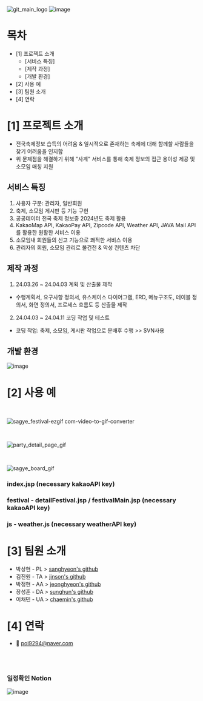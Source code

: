 <!--프로젝트 대문 이미지-->
![git_main_logo](https://github.com/pshhyeon/ddit_semi_project/assets/130214802/e9d21175-6be5-4fcc-951a-3a52a58bcb3a)
![image](https://github.com/pshhyeon/ddit_semi_project/assets/130214802/139b6b6e-d1b6-4fc9-b581-9972456cb13b)

<!--목차-->
# 목차
- [1] 프로젝트 소개
  - [서비스 특징]
  - [제작 과정]
  - [개발 환경]
- [2] 사용 예
- [3] 팀원 소개
- [4] 연락


# [1] 프로젝트 소개
- 전국축제정보 습득의 어려움 & 일시적으로 존재하는 축제에 대해 함께할 사람들을 찾기 어려움을 인지함
- 위 문제점을 해결하기 위해 "사계" 서비스를 통해 축제 정보의 접근 용이성 제공 및 소모임 매칭 지원

## 서비스 특징
1. 사용자 구분: 관리자, 일반회원
2. 축제, 소모임 게시판 등 기능 구현
3. 공공데이터 전국 축제 정보중 2024년도 축제 활용
4. KakaoMap API, KakaoPay API, Zipcode API, Weather API, JAVA Mail API를 활용한 원활한 서비스 이용
5. 소모임내 회원들의 신고 기능으로 쾌적한 서비스 이용
6. 관리자의 회원, 소모임 관리로 불건전 & 악성 컨텐츠 차단

## 제작 과정
1. 24.03.26 ~ 24.04.03 계획 및 산출물 제작
- 수행계획서, 요구사항 정의서, 유스케이스 다이어그램, ERD, 메뉴구조도, 테이블 정의서, 화면 정의서, 프로세스 흐름도 등 산출물 제작
2. 24.04.03 ~ 24.04.11 코딩 작업 및 테스트
- 코딩 작업: 축제, 소모임, 게시판 작업으로 분배후 수행 >> SVN사용

## 개발 환경
![image](https://github.com/pshhyeon/ddit_semi_project/assets/130214802/e4eb7424-853b-4cff-a93c-1689a20dae25)


# [2] 사용 예
<br>

![sagye_festival-ezgif com-video-to-gif-converter](https://github.com/pshhyeon/ddit_semi_project/assets/130214802/82432795-a257-4841-b6e4-a675e101241b)

<br>

![party_detail_page_gif](https://github.com/pshhyeon/ddit_semi_project/assets/130214802/be347fc9-45cf-4b6d-ab9e-148ca0058f14)


<br>

![sagye_board_gif](https://github.com/pshhyeon/ddit_semi_project/assets/130214802/9dea453d-9d0d-4cba-8712-eb89d81ea4e2)

### index.jsp (necessary kakaoAPI key)
### festival - detailFestival.jsp / festivalMain.jsp (necessary kakaoAPI key)
### js - weather.js (necessary weatherAPI key)

# [3] 팀원 소개
- 박상현 - PL > <a href="https://github.com/pshhyeon">sanghyeon's github</a>
- 김진원 - TA > <a href="https://github.com/gottmi1">jinson's github</a>
- 박정현 - AA > <a href="https://github.com/jhjhjhjjhjh">jeonghyeon's github</a>
- 장성훈 - DA > <a href="https://github.com/sunghunjang1">sunghun's github</a>
- 이채민 - UA > <a href="https://github.com/chaemnii">chaemin's github</a>


# [4] 연락
- 📧 poi9294@naver.com

<br><br>

### 일정확인 Notion

![image](https://github.com/pshhyeon/ddit_semi_project/assets/130214802/c37a1b34-d56e-4c8c-a94c-df5d65c94bbc)


